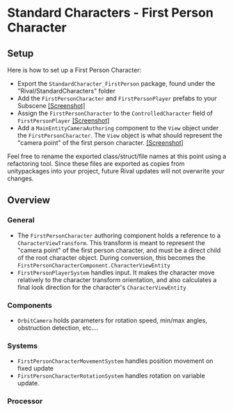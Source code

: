 
# Standard Characters - First Person Character

## Setup
Here is how to set up a First Person Character:
* Export the `StandardCharacter_FirstPerson` package, found under the "Rival/StandardCharacters" folder
* Add the `FirstPersonCharacter` and `FirstPersonPlayer` prefabs to your Subscene [[Screenshot]](../Images/stdcharacters-fp1.png)
* Assign the `FirstPersonCharacter` to the `ControlledCharacter` field of `FirstPersonPlayer` [[Screenshot]](../Images/stdcharacters-fp2.png)
* Add a `MainEntityCameraAuthoring` component to the `View` object under the `FirstPersonCharacter`. The `View` object is what should represent the "camera point" of the first person character. [[Screenshot]](../Images/stdcharacters-fp3.png)

Feel free to rename the exported class/struct/file names at this point using a refactoring tool. Since these files are exported as copies from unitypackages into your project, future Rival updates will not overwrite your changes.


## Overview

### General
* The `FirstPersonCharacter` authoring component holds a reference to a `CharacterViewTransform`. This transform is meant to represent the "camera point" of the first person character, and must be a direct child of the root character object. During conversion, this becomes the `FirstPersonCharacterComponent.CharacterViewEntity`
* `FirstPersonPlayerSystem` handles input. It makes the character move relatively to the character transform orientation, and also calculates a final look direction for the character's `CharacterViewEntity`

### Components
* `OrbitCamera` holds parameters for rotation speed, min/max angles, obstruction detection, etc....

### Systems
* `FirstPersonCharacterMovementSystem` handles position movement on fixed update
* `FirstPersonCharacterRotationSystem` handles rotation on variable update.

### Processor
